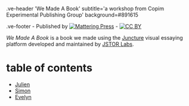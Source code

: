 .ve-header 'We Made A Book' subtitle='a workshop from Copim Experimental Publishing Group' background=#891615

.ve-footer
    - Published by [![Mattering Press](https://www.matteringpress.org/wp-content/themes/matteringpress/img/mattering-press.png)](https://www.matteringpress.org/)
    - [![CC BY](https://licensebuttons.net/l/by/4.0/88x31.png)](https://creativecommons.org/licenses/by/4.0/)

*We Made A Book* is a book we made using the [Juncture](https://www.juncture-digital.org/) visual essaying platform developed and maintained by [JSTOR Labs](https://labs.jstor.org/).

# table of contents

- [Julien](./julientest.md)
- [Simon](./simon_file.md)
- [Evelyn](./Evelyn_test)